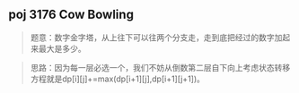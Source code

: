 ## poj 3176 Cow Bowling
>题意：数字金字塔，从上往下可以往两个分支走，走到底把经过的数字加起来最大是多少。

>思路：因为每一层必选一个，我们不妨从倒数第二层自下向上考虑状态转移方程就是dp[i][j]+=max(dp[i+1][j],dp[i+1][j+1])。
